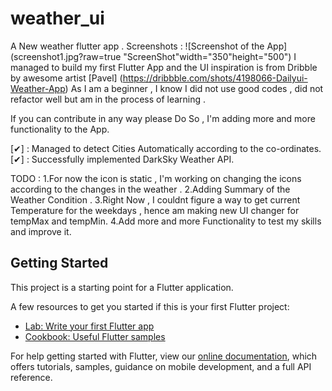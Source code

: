 # weather_ui

A New weather flutter app .
Screenshots :
![Screenshot of the App](screenshot1.jpg?raw=true "ScreenShot"width="350"height="500")
I managed to build my first Flutter App and the UI inspiration is from Dribble by awesome artist [Pavel] (https://dribbble.com/shots/4198066-Dailyui-Weather-App)
As I am a beginner , I know I did not use good codes , did not refactor well but am in the process of learning .

If you can contribute in any way please Do So , I'm adding more and more functionality to the App.

[✔] : Managed to detect Cities Automatically according to the co-ordinates.
[✔] : Successfully implemented DarkSky Weather API.


TODO :
    1.For now the icon is static , I'm working on changing the icons according to the changes in the weather .
    2.Adding Summary of the Weather Condition .
    3.Right Now , I couldnt figure a way to get current Temperature for the weekdays , hence am making new UI changer for tempMax and tempMin.
    4.Add more and more Functionality to test my skills and improve it.
 
## Getting Started

This project is a starting point for a Flutter application.

A few resources to get you started if this is your first Flutter project:

- [Lab: Write your first Flutter app](https://flutter.dev/docs/get-started/codelab)
- [Cookbook: Useful Flutter samples](https://flutter.dev/docs/cookbook)

For help getting started with Flutter, view our
[online documentation](https://flutter.dev/docs), which offers tutorials,
samples, guidance on mobile development, and a full API reference.
